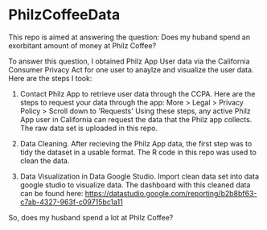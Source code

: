# PhilzCoffeeData

This repo is aimed at answering the question: Does my huband spend an exorbitant amount of money at Philz Coffee? 

To answer this question, I obtained Philz App User data via the California Consumer Privacy Act for one user to anaylze and visualize the user data. Here are the steps I took: 

  1. Contact Philz App to retrieve user data through the CCPA. 
      Here are the steps to request your data through the app: 
          More > Legal > Privacy Policy > Scroll down to 'Requests' 
      Using these steps, any active Philz App user in California can request the data that the Philz app collects. The raw data set is uploaded in this repo.  

  2. Data Cleaning. 
        After recieving the Philz App data, the first step was to tidy the dataset in a usable format. The R code in this repo was used to clean the data.


  3.  Data Visualization in Data Google Studio. Import clean data set into data google studio to visualize data. The dashboard with this cleaned data can be found          here: https://datastudio.google.com/reporting/b2b8bf63-c7ab-4327-963f-c09715bc1a11


So, does my husband spend a lot at Philz Coffee? 
